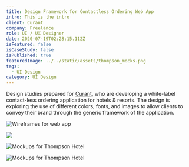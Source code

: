 ```yaml
---
title: Design Framework for Contactless Ordering Web App
intro: This is the intro
client: Curant
company: Freelance
role: UI / UX Designer
date: 2020-07-19T02:28:15.112Z
isFeatured: false
isCaseStudy: false
isPublished: true
featuredImage: ../../static/assets/thompson_mocks.png
tags:
  - UI Design
category: UI Design
---
```

Design studies prepared for [Curant](https://getcurant.co/), who are developing a white-label contact-less ordering application for hotels & resorts. The design is exploring the use of different colors, fonts, and images to allow clients to convey their brand through the generic framework of the application.

![Wireframes for web app](/assets/wireframes.png "Wireframes for web app")

![](/assets/curant_main.png)

![Mockups for Thompson Hotel](/assets/thompson_mocks.png "Mockups for Thompson Hotel")

![Mockups for Thompson Hotel](/assets/thompson.png "Mockups for Thompson Hotel")